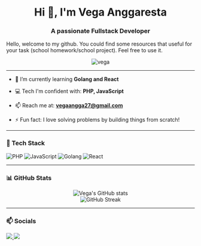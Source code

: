 <h1 align="center">Hi 👋, I'm Vega Anggaresta</h1>
<h3 align="center">A passionate Fullstack Developer</h3>

<p> Hello, welcome to my github. You could find some resources that useful for your task (school homework/school project). Feel free to use it.</p>

<p align="center">
  <img src="https://komarev.com/ghpvc/?username=vega&label=Profile%20views&color=0e75b6&style=flat" alt="vega" />
</p>

---

- 🌱 I’m currently learning **Golang and React**

- 💻 Tech I'm confident with: **PHP, JavaScript**

- 📫 Reach me at: **vegaangga27@gmail.com**

- ⚡ Fun fact: I love solving problems by building things from scratch!

---

### 🧰 Tech Stack

![PHP](https://img.shields.io/badge/PHP-777BB4?style=for-the-badge&logo=php&logoColor=white)
![JavaScript](https://img.shields.io/badge/JavaScript-F7DF1E?style=for-the-badge&logo=javascript&logoColor=black)
![Golang](https://img.shields.io/badge/Go-00ADD8?style=for-the-badge&logo=go&logoColor=white)
![React](https://img.shields.io/badge/React-20232A?style=for-the-badge&logo=react&logoColor=61DAFB)

---

### 📊 GitHub Stats

<p align="center">
  <img src="https://github-readme-stats.vercel.app/api?username=vega&show_icons=true&theme=radical" alt="Vega's GitHub stats" />
  <br />
  <img src="https://github-readme-streak-stats.herokuapp.com/?user=vega&theme=radical" alt="GitHub Streak" />
</p>

---

### 📫 Socials

<p align="left">
  <a href="mailto:vegaangga27@gmail.com" target="_blank">
    <img src="https://img.shields.io/badge/Email-D14836?style=for-the-badge&logo=gmail&logoColor=white" />
  </a>
  <a href="https://www.linkedin.com/in/vega-anggaresta-83721219b" target="_blank">
    <img src="https://img.shields.io/badge/LinkedIn-0A66C2?style=for-the-badge&logo=linkedin&logoColor=white" />
  </a>
</p>

